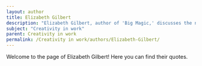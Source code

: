 ```yaml
---
layout: author
title: Elizabeth Gilbert
description: "Elizabeth Gilbert, author of 'Big Magic,' discusses the nature of creativity and how it can be nurtured in daily life and work. She emphasizes overcoming fear in the pursuit of creative endeavors."
subject: "Creativity in work"
parent: Creativity in work
permalink: /Creativity in work/authors/Elizabeth-Gilbert/
---
```


Welcome to the page of Elizabeth Gilbert! Here you can find their quotes.

